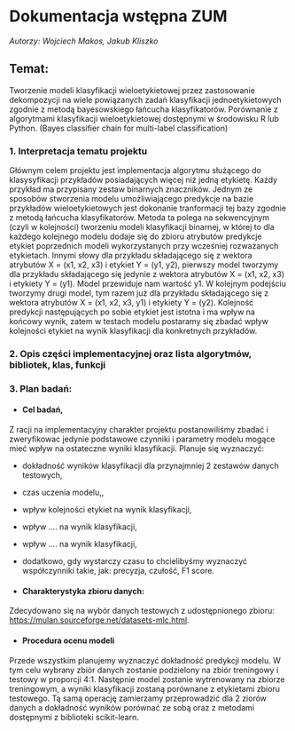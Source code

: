 # **Dokumentacja wstępna ZUM**

*Autorzy: Wojciech Makos, Jakub Kliszko*


## Temat:  
Tworzenie modeli klasyfikacji wieloetykietowej przez zastosowanie dekompozycji na wiele powiązanych zadań klasyfikacji jednoetykietowych zgodnie z metodą bayesowskiego łańcucha klasyfikatorów. Porównanie z algorytmami klasyfikacji wieloetykietowej dostępnymi w środowisku R lub Python. (Bayes classifier chain for multi-label classification)

### 1. Interpretacja tematu projektu

Głównym celem projektu jest implementacja algorytmu służącego do klasysyfikacji przykładów posiadających więcej niż jedną etykietę. Każdy przykład ma przypisany zestaw binarnych znaczników. Jednym ze sposobów stworzenia modelu umożliwiającego predykcje na bazie przykładów wieloetykietowych jest dokonanie tranformacji tej bazy zgodnie z metodą łańcucha klasyfikatorów. Metoda ta polega na sekwencyjnym (czyli w kolejności) tworzeniu modeli klasyfikacji binarnej, w której to dla każdego kolejnego modelu dodaje się do zbioru atrybutów predykcje etykiet poprzednich modeli wykorzystanych przy wcześniej rozważanych etykietach. Innymi słowy dla przykładu składającego się z wektora atrybutów X = (x1, x2, x3) i etykiet Y = (y1, y2), pierwszy model tworzymy dla przykładu składającego się jedynie z wektora atrybutów X = (x1, x2, x3) i etykiety Y = (y1). Model przewiduje nam wartość y1. W kolejnym podejściu tworzymy drugi model, tym razem już dla przykładu składającego się z wektora atrybutów X = (x1, x2, x3, y1) i etykiety Y = (y2). Kolejność predykcji następujących po sobie etykiet jest istotna i ma wpływ na końcowy wynik, zatem w testach modelu postaramy się zbadać wpływ kolejności etykiet na wynik klasyfikacji dla konkretnych przykładów. 

### 2. Opis części implementacyjnej oraz lista algorytmów, bibliotek, klas, funkcji


### 3. Plan badań:
   - #### Cel badań,

Z racji na implementacyjny charakter projektu postanowiliśmy zbadać i zweryfikowac jedynie podstawowe czynniki i parametry modelu mogące mieć wpływ na ostateczne wyniki klasyfikacji. Planuje się wyznaczyć: 
   - dokładność wyników klasyfikacji dla przynajmniej 2 zestawów danych testowych, 
   - czas uczenia modelu,,
   - wpływ kolejności etykiet na wynik klasyfikacji,
   - wpływ .... na wynik klasyfikacji,
   - wpływ .... na wynik klasyfikacji,
   - dodatkowo, gdy wystarczy czasu to chcielibyśmy wyznaczyć współczynniki takie, jak: precyzja, czułość, F1 score.
   
   - #### Charakterystyka zbioru danych:

Zdecydowano się na wybór danych testowych z udostępnionego zbioru: https://mulan.sourceforge.net/datasets-mlc.html. 

  - #### Procedura ocenu modeli 
Przede wszystkim planujemy wyznaczyć dokładność predykcji modelu. W tym celu wybrany zbiór danych zostanie podzielony na zbiór treningowy i testowy w proporcji 4:1. Następnie model zostanie wytrenowany na zbiorze treningowym, a wyniki klasyfikacji zostaną porównane z etykietami zbioru testowego. Tą samą operację zamierzamy przeprowadzić dla 2 ziorów danych a dokładność wyników porównać ze sobą oraz z metodami dostępnymi z biblioteki scikit-learn. 

